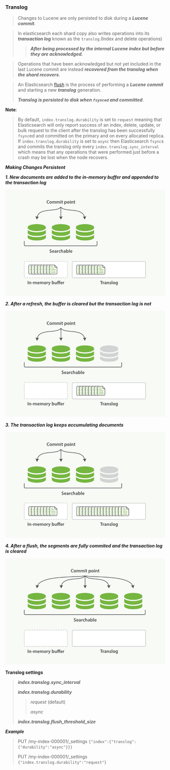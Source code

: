 ### Translog

> Changes to Lucene are only persisted to disk during a ***Lucene commit***.


> In elasticsearch each shard copy also writes operations into its ***transaction log*** known as the `translog`.(Index and delete operations) 
> 
>> ***After being processed by the internal Lucene index but before they are acknowledged.***
 

> Operations that have been acknowledged but not yet included in the last Lucene commit are instead ***recovered from the translog when the shard recovers***. 


> An Elasticsearch [flush](https://www.elastic.co/guide/en/elasticsearch/reference/7.17/indices-flush.html) is the process of performing a ***Lucene commit*** and starting a new ***translog*** generation.
> 
> ***Translog is persisted to disk when `fsynced` and committed***. 
> 

**Note**:
> 
> By default, `index.translog.durability` is set to `request` meaning that Elasticsearch will only report success of an index, delete, update, or bulk request to the client after the translog has been successfully `fsync`ed and committed on the primary and on every allocated replica. If `index.translog.durability` is set to `async` then Elasticsearch `fsync`s and commits the translog only every `index.translog.sync_interval` which means that any operations that were performed just before a crash may be lost when the node recovers.
> 


***Making Changes Persistent***

***1. New documents are added to the in-memory buffer and appended to the transaction log***

![New documents are added to the in-memory buffer and appended to the transaction log](images/translog-01.png)

***2. After a refresh, the buffer is cleared but the transaction log is not***

![After a refresh, the buffer is cleared but the transaction log is not](images/translog-02.png)

***3. The transaction log keeps accumulating documents***

![The transaction log keeps accumulating documents](images/translog-03.png)

***4. After a flush, the segments are fully commited and the transaction log is cleared***

![After a flush, the segments are fully commited and the transaction log is cleared](images/translog-04.png)

**Translog settings**
> 
> ***index.translog.sync_interval***
> 
> ***index.translog.durability***
> 
>> *request* (default)
>> 
>> *async*
> 
> ***index.translog.flush_threshold_size***
> 

***Example***

> PUT /my-index-000001/_settings `{"index":{"translog":{"durability":"async"}}}`
>
> PUT /my-index-000001/_settings `{"index.translog.durability":"request"}
`


